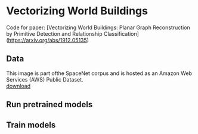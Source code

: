 Vectorizing World Buildings
======

Code for paper:
[Vectorizing World Buildings: Planar Graph Reconstruction by Primitive Detection and Relationship Classification]<br/>
(https://arxiv.org/abs/1912.05135)

Data
------
This image is part ofthe SpaceNet corpus and is hosted as an Amazon Web Services (AWS) Public Dataset.<br/>
[download](https://www.dropbox.com/sh/q1jmqnm26q21h1a/AABtxO0Uni9eZs-Qs37HJTJLa?dl=0)

Run pretrained models
------


Train models
------
